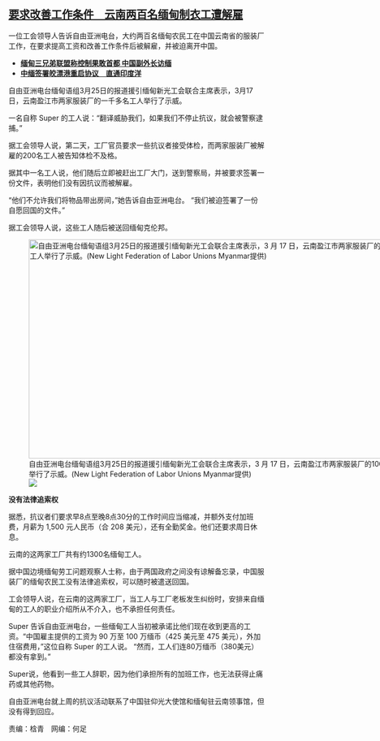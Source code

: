 <!--1711466100000-->
[要求改善工作条件　云南两百名缅甸制衣工遭解雇](https://www.rfa.org/mandarin/yataibaodao/zhengzhi/my-03262024102658.html)
------

<p><span lang="ZH-CN">一位工会领导人告诉自由亚洲电台，大约两百</span><span><span lang="ZH-CN">名缅甸农民工在中国云南省的服装厂工作，在要求提高工资和改善工作条件后被解雇，并被迫离开中国。</span></span></p><ul><li><strong><a class="state-published" href="https://www.rfa.org/mandarin/Xinwen/5-01062024124713.html">缅甸三兄弟联盟称控制果敢首都 中国副外长访缅</a></strong></li><li><strong><a href="https://www.rfa.org/mandarin/Xinwen/9-01012024141456.html">中缅签署皎漂港重启协议　直通印度洋</a></strong></li></ul><p style="font-weight: 400;">自由亚洲电台缅甸语组3<span>月</span>25<span>日的报道援引缅甸新光工会联合主席表示，</span>3<span>月</span>17<span>日，云南盈江市两家服装厂的一千</span><span>多名工人举行了示威。</span></p><p style="font-weight: 400;">一名自称<span> </span>Super<span> </span><span>的工人说：“翻译威胁我们，如果我们不停止抗议，就会被警察逮捕。”</span></p><p style="font-weight: 400;">据工会领导人说，第二天，工厂官员要求一些抗议者接受体检，而两家服装厂被解雇的200<span>名工人被告知体检不及格。</span></p><p style="font-weight: 400;">据其中一名工人说，他们随后立即被赶出工厂大门，送到警察局，并被要求签署一份文件，表明他们没有因抗议而被解雇。</p><p style="font-weight: 400;">“他们不允许我们将物品带出房间，”她告诉自由亚洲电台。 “我们被迫签署了一份自愿回国的文件。”</p><p style="font-weight: 400;">据工会领导人说，这些工人随后被送回缅甸克伦邦。</p><p style="font-weight: 400;"><span><figure class="image-richtext image-inline captioned" style="width:768px;"><img alt="自由亚洲电台缅甸语组3月25日的报道援引缅甸新光工会联合主席表示，3 月 17 日，云南盈江市两家服装厂的1000多名工人举行了示威。(New Light Federation of Labor Unions Myanmar提供)" height="432" src="https://www.rfa.org/mandarin/yataibaodao/zhengzhi/my-03262024102658.html/e3e46b24-171d-4992-ad31-13b77ac1f5ba.jpeg/@@images/8cde7f0b-cb20-4ffa-9ea8-27b037bf5fe9.jpeg" title="e3e46b24-171d-4992-ad31-13b77ac1f5ba.jpeg" width="768"/><figcaption class="image-caption">自由亚洲电台缅甸语组3月25日的报道援引缅甸新光工会联合主席表示，3 月 17 日，云南盈江市两家服装厂的1000多名工人举行了示威。(New Light Federation of Labor Unions Myanmar提供)</figcaption><small></small><div id="zoomattribute"><a data-caption="自由亚洲电台缅甸语组3月25日的报道援引缅甸新光工会联合主席表示，3 月 17 日，云南盈江市两家服装厂的1000多名工人举行了示威。(New Light Federation of Labor Unions Myanmar提供)" data-fancybox="" href="https://www.rfa.org/mandarin/yataibaodao/zhengzhi/my-03262024102658.html/e3e46b24-171d-4992-ad31-13b77ac1f5ba.jpeg" id="single_image" title="自由亚洲电台缅甸语组3月25日的报道援引缅甸新光工会联合主席表示，3 月 17 日，云南盈江市两家服装厂的1000多名工人举行了示威。(New Light Federation of Labor Unions Myanmar提供)"><img src="/++plone++rfa-resources/img/icon-zoom.png"/></a></div></figure></span></p><p style="font-weight: 400;"><strong>没有法律追索权</strong></p><p style="font-weight: 400;">据悉，抗议者们要求早8<span>点至晚</span>8<span>点</span>30<span>分的工作时间应当缩减，并额外支付加班费，月薪为</span><span> </span>1,500<span> </span><span>元人民币（合</span><span> </span>208<span> </span><span>美元），还有全勤奖金。他们还要求周日休息。</span></p><p style="font-weight: 400;">云南的这两家工厂共有约1300<span>名缅甸工人。</span></p><p style="font-weight: 400;">据中国边境缅甸劳工问题观察人士称，由于两国政府之间没有谅解备忘录，中国服装厂的缅甸农民工没有法律追索权，可以随时被遣送回国。</p><p style="font-weight: 400;">工会领导人说，在云南的这两家工厂，当工人与工厂老板发生纠纷时，安排来自缅甸的工人的职业介绍所从不介入，也不承担任何责任。</p><p style="font-weight: 400;">Super<span> </span><span>告诉自由亚洲电台，一些缅甸工人当初被承诺比他们现在收到</span>更高的工资。“中国雇主提供的工资为<span> </span>90<span> </span>万至<span> </span>100<span> </span>万缅币（425<span> </span>美元至<span> </span>475<span> </span>美元），外加住宿费用，”这位自称<span> </span>Super<span> </span>的工人说。 “然而，工人们连80万缅币（380美元）都没有拿到。”</p><p style="font-weight: 400;">Super<span>说，他看到一些工人辞职，因为他们承担所有的加班工作，也无法获得止痛药或其他药物。</span></p><p style="font-weight: 400;">自由亚洲电台就上周的抗议活动联系了中国驻仰光大使馆和缅甸驻云南领事馆，但没有得到回应。</p><p style="font-weight: 400;">责编：梒青　网编：何足</p>
